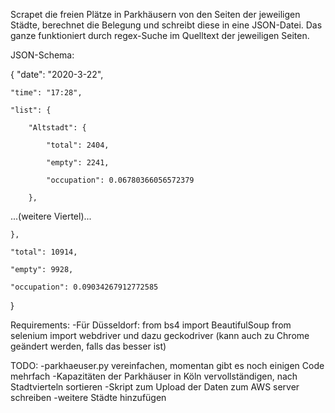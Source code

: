 Scrapet die freien Plätze in Parkhäusern von den Seiten der jeweiligen Städte, berechnet die Belegung und schreibt diese in eine JSON-Datei. Das ganze funktioniert durch regex-Suche im Quelltext der jeweiligen Seiten.

JSON-Schema:

{
    "date": "2020-3-22",
    
    "time": "17:28",
    
    "list": {
    
        "Altstadt": {
        
            "total": 2404,
            
            "empty": 2241,
            
            "occupation": 0.06780366056572379
            
        },
        
...(weitere Viertel)...

    },
    
    "total": 10914,
    
    "empty": 9928,
    
    "occupation": 0.09034267912772585
    
}

Requirements:
-Für Düsseldorf: from bs4 import BeautifulSoup
                 from selenium import webdriver
 und dazu geckodriver (kann auch zu Chrome geändert werden, falls das besser ist)

TODO:
-parkhaeuser.py vereinfachen, momentan gibt es noch einigen Code mehrfach
-Kapazitäten der Parkhäuser in Köln vervollständigen, nach Stadtvierteln sortieren
-Skript zum Upload der Daten zum AWS server schreiben
-weitere Städte hinzufügen

